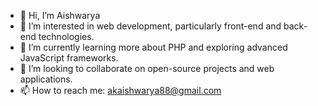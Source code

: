 
- 👋 Hi, I’m Aishwarya
- 👀 I’m interested in web development, particularly front-end and back-end technologies.
- 🌱 I’m currently learning more about PHP and exploring advanced JavaScript frameworks.
- 💞️ I’m looking to collaborate on open-source projects and web applications.
- 📫 How to reach me: akaishwarya88@gmail.com



